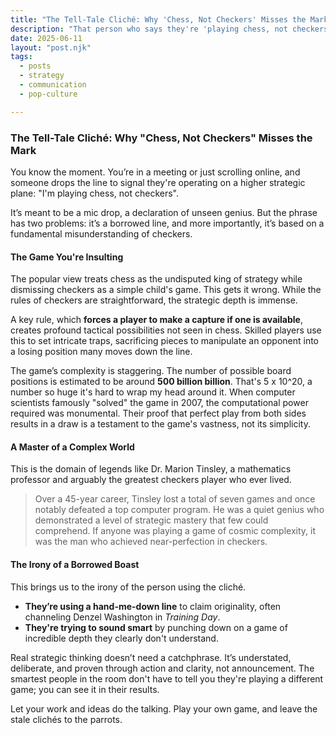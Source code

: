 ```yaml
---
title: "The Tell-Tale Cliché: Why 'Chess, Not Checkers' Misses the Mark"
description: "That person who says they're 'playing chess, not checkers'? They're probably just repeating a line they heard somewhere. Real strategy doesn't need a catchphrase."
date: 2025-06-11
layout: "post.njk"
tags:
  - posts
  - strategy
  - communication
  - pop-culture

---
```



### **The Tell-Tale Cliché: Why "Chess, Not Checkers" Misses the Mark**

You know the moment. You’re in a meeting or just scrolling online, and someone drops the line to signal they're operating on a higher strategic plane: "I'm playing chess, not checkers".

It’s meant to be a mic drop, a declaration of unseen genius. But the phrase has two problems: it’s a borrowed line, and more importantly, it’s based on a fundamental misunderstanding of checkers.

#### The Game You're Insulting

The popular view treats chess as the undisputed king of strategy while dismissing checkers as a simple child's game. This gets it wrong. While the rules of checkers are straightforward, the strategic depth is immense.

A key rule, which **forces a player to make a capture if one is available**, creates profound tactical possibilities not seen in chess. Skilled players use this to set intricate traps, sacrificing pieces to manipulate an opponent into a losing position many moves down the line.

The game’s complexity is staggering. The number of possible board positions is estimated to be around **500 billion billion**. That's 5 x 10^20, a number so huge it's hard to wrap my head around it. When computer scientists famously "solved" the game in 2007, the computational power required was monumental. Their proof that perfect play from both sides results in a draw is a testament to the game's vastness, not its simplicity.

#### A Master of a Complex World

This is the domain of legends like Dr. Marion Tinsley, a mathematics professor and arguably the greatest checkers player who ever lived.

> Over a 45-year career, Tinsley lost a total of seven games and once notably defeated a top computer program. He was a quiet genius who demonstrated a level of strategic mastery that few could comprehend. If anyone was playing a game of cosmic complexity, it was the man who achieved near-perfection in checkers.

#### The Irony of a Borrowed Boast

This brings us to the irony of the person using the cliché.

* **They’re using a hand-me-down line** to claim originality, often channeling Denzel Washington in *Training Day*.
* **They're trying to sound smart** by punching down on a game of incredible depth they clearly don't understand.

Real strategic thinking doesn’t need a catchphrase. It’s understated, deliberate, and proven through action and clarity, not announcement. The smartest people in the room don't have to tell you they're playing a different game; you can see it in their results.

Let your work and ideas do the talking. Play your own game, and leave the stale clichés to the parrots.